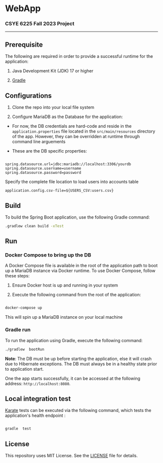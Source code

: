 
# WebApp


### CSYE 6225 Fall 2023 Project  
---

## Prerequisite

The following are required in order to provide a successful runtime for the application:  

1. Java Development Kit (JDK) 17 or higher

2. [Gradle ](https://gradle.org/)

  

## Configurations
  

1. Clone the repo into your local file system

2. Configure MariaDB as the Database for the application:

  
- For now, the DB credentials are hard-code and reside in the `application.properties` file located in the `src/main/resources` directory of the app. However, they can be overridden at runtime through command line arguements

- These are the DB specific properties:

```properties

spring.datasource.url=jdbc:mariadb://localhost:3306/yourdb
spring.datasource.username=username
spring.datasource.password=password
```

Specify the complete file location to load users into accounts table

```properties
application.config.csv-file=${USERS_CSV:users.csv}
```
  
  

## Build

  

To build the Spring Boot application, use the following Gradle command:

  

```bash
.gradlew clean build -xTest
```

  

## Run


###  Docker Compose to bring up the DB

  

A Docker Compose file is available in the root of the application path to boot up a MariaDB instance via Docker runtime. To use Docker Compose, follow these steps:

1. Ensure Docker host is up and running in your system

2. Execute the following command from the root of the application:

```bash

docker-compose up

```

This will spin up a MariaDB instance on your local machine




### Gradle run

  

To run the application using Gradle, execute the following command:

  
```bash
./gradlew  bootRun
```

**Note**: The DB must be up before starting the application, else it will crash due to Hibernate exceptions. The DB must always be in a healthy state prior to application start.

One the app starts successfully,  it can be accessed at the following address: `http://localhost:8080`. 

 
  
  

## Local integration test

  

[Karate](https://github.com/intuit/karate) tests can be executed via the following command, which tests the application's health endpoint :



```bash

gradle  test

```

 

## License

  

This repository uses MIT License. See the [LICENSE](LICENSE) file for details.

  
